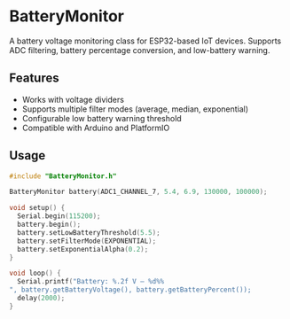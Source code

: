 # BatteryMonitor

A battery voltage monitoring class for ESP32-based IoT devices. Supports ADC filtering, battery percentage conversion, and low-battery warning.

## Features

- Works with voltage dividers
- Supports multiple filter modes (average, median, exponential)
- Configurable low battery warning threshold
- Compatible with Arduino and PlatformIO

## Usage

```cpp
#include "BatteryMonitor.h"

BatteryMonitor battery(ADC1_CHANNEL_7, 5.4, 6.9, 130000, 100000);

void setup() {
  Serial.begin(115200);
  battery.begin();
  battery.setLowBatteryThreshold(5.5);
  battery.setFilterMode(EXPONENTIAL);
  battery.setExponentialAlpha(0.2);
}

void loop() {
  Serial.printf("Battery: %.2f V — %d%%
", battery.getBatteryVoltage(), battery.getBatteryPercent());
  delay(2000);
}
```
